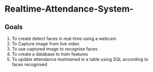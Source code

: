 # Realtime-Attendance-System-

## Goals
1. To create detect faces in real-time using a webcam
2. To Capture image from live video
3. To use captured image to recognise faces
4. To create a database to train features
5. To update attendance maintained in a table using SQL according to faces recognised
